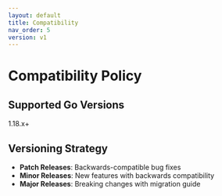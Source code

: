 ```yaml
---
layout: default
title: Compatibility
nav_order: 5
version: v1
---
```


# Compatibility Policy

## Supported Go Versions
1.18.x+

## Versioning Strategy
- **Patch Releases**: Backwards-compatible bug fixes
- **Minor Releases**: New features with backwards compatibility
- **Major Releases**: Breaking changes with migration guide